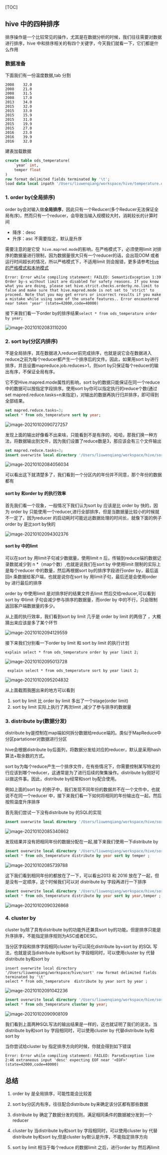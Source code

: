 [TOC]

## hive 中的四种排序

排序操作是一个比较常见的操作，尤其是在数据分析的时候，我们往往需要对数据进行排序，hive 中和排序相关的有四个关键字，今天我们就看一下，它们都是什么作用

### 数据准备

下面我们有一份温度数据,tab 分割

```
2008	32.0
2008	21.0
2008	31.5
2008	17.0
2013	34.0
2015	32.0
2015	33.0
2015	15.9
2015	31.0
2015	19.9
2015	27.0
2016	23.0
2016	39.9
2016	32.0
```

建表加载数据

```sql
create table ods_temperature(
    `year` int,
    temper float
)
row format delimited fields terminated by '\t';
load data local inpath '/Users/liuwenqiang/workspace/hive/temperature.data' overwrite into table ods_temperature;
```



### 1. order by(全局排序)

order by会对输入做**全局排序**，因此只有一个Reducer(多个Reducer无法保证全局有序)，然而只有一个reducer，会导致当输入规模较大时，消耗较长的计算时间

- 降序：desc
- 升序：asc 不需要指定，默认是升序

需要注意的是它受` hive.mapred.mode`的影响，在严格模式下，必须使用limit 对排序的数据量进行限制，因为数据量很大只有一个reducer的话，会出现OOM 或者运行时间超长的情况，所以严格模式下，不适用limit 则会报错，更多请参考[Hive的严格模式和本地模式](https://blog.csdn.net/king14bhhb/article/details/111795036)

```
Error: Error while compiling statement: FAILED: SemanticException 1:39 Order by-s without limit are disabled for safety reasons. If you know what you are doing, please set hive.strict.checks.orderby.no.limit to false and make sure that hive.mapred.mode is not set to 'strict' to proceed. Note that you may get errors or incorrect results if you make a mistake while using some of the unsafe features.. Error encountered near token 'year' (state=42000,code=40000)
```

接下来我们看一下order by的排序结果`select * from ods_temperature order by year;`

![image-20210102083110200](https://kingcall.oss-cn-hangzhou.aliyuncs.com/blog/img/image-20210102083110200.png)





### 2. sort by(分区内排序)

不是全局排序，其在数据进入reducer前完成排序，也就是说它会在数据进入reduce之前为每个reducer都产生一个排序后的文件。因此，如果用sort by进行排序，并且设置mapreduce.job.reduces>1，则sort by只保证每个reducer的输出有序，不保证全局有序。

它不受Hive.mapred.mode属性的影响，sort by的数据只能保证在同一个reduce中的数据可以按指定字段排序。使用sort by你可以指定执行的reduce个数(通过set mapred.reduce.tasks=n来指定)，对输出的数据再执行归并排序，即可得到全部结果。



```sql
set mapred.reduce.tasks=3;
select * from ods_temperature sort by year;
```

![image-20210102090727257](https://kingcall.oss-cn-hangzhou.aliyuncs.com/blog/img/image-20210102090727257.png)

发现上面的输出好像看不出来啥，只能看到不是有序的，哈哈，那我们换一种方法，将数据输出到文件，因为我们设置了reduce数是3，那应该会有三个文件输出

```sql
set mapred.reduce.tasks=3;
insert overwrite local directory '/Users/liuwenqiang/workspace/hive/sort' row format delimited fields terminated by '\t' select * from ods_temperature sort by year;
```

![image-20210102084056034](https://kingcall.oss-cn-hangzhou.aliyuncs.com/blog/img/image-20210102084056034.png)

可以看出这下就清楚多了，我们看到一个分区内的年份并不同意，那个年份的数据都有



#### sort by 和order by 的执行效率

首先我们看一个现象，一般情况下我们认为sort by 应该是比 order by 快的，因为 order by 只能使用一个reducer,进行全部排序，但是当数据量比较小的时候就不一定了，因为reducer 的启动耗时可能远远数据处理的时间长，就像下面的例子order by 是比sort by快的

![image-20210102094302376](https://kingcall.oss-cn-hangzhou.aliyuncs.com/blog/img/image-20210102094302376.png)



#### sort by 中的limt

可以在sort by 用limit子句减少数据量，使用limit n 后，传输到reduce端的数据记录数就减少到 n *（map个数）,也就是说我们在sort by 中使用limit 限制的实际上是每个reducer 中的数量，然后再根据sort by的排序字段进行order by，最后返回n 条数据给客户端，也就是说你在sort by 用limit子句，最后还是会使用order by 进行最后的排序

order by 中使用limit 是对排序好的结果文件去limit 然后交给reducer,可以看到sort by 中limit 子句会减少参与排序的数据量，而order by 中的不行，只会限制返回客户端数据量的多少。

从上面的执行效率，我们看到sort by limit 几乎是 order by limit 的两倍了 ，大概猜出来应该是多了某个环节

![image-20210102094129559](https://kingcall.oss-cn-hangzhou.aliyuncs.com/blog/img/image-20210102094129559.png)

接下来我们分别看一下order by limit 和 sort by limit 的执行计划

`explain select * from ods_temperature order by year limit 2;`

![image-20210102095013728](https://kingcall.oss-cn-hangzhou.aliyuncs.com/blog/img/image-20210102095013728.png)

` explain select * from ods_temperature sort by year limit 2;`

![image-20210102095204832](https://kingcall.oss-cn-hangzhou.aliyuncs.com/blog/img/image-20210102095204832.png)

从上面截图我圈出来的地方可以看到

1. sort by limit 比 order by limit 多出了一个stage(order limit)
2. sort by limit  实际上执行了两次limit ,减少了参与排序的数据量

### 3. distribute by(数据分发)

distribute by是控制在map端如何拆分数据给reduce端的。类似于MapReduce中分区partationer对数据进行分区

hive会根据distribute by后面列，将数据分发给对应的reducer，默认是采用hash算法+取余数的方式。

sort by为每个reduce产生一个排序文件，在有些情况下，你需要控制某写特定的行应该到哪个reducer，这通常是为了进行后续的聚集操作。distribute by刚好可以做这件事。因此，distribute by经常和sort by配合使用。

例如上面的sort by 的例子中，我们发现不同年份的数据并不在一个文件中，也就说不在同一个reducer 中，接下来我们看一下如何将相同的年份输出在一起，然后按照温度升序排序

首先我们尝试一下没有distribute by 的SQL的实现

```sql
insert overwrite local directory '/Users/liuwenqiang/workspace/hive/sort' row format delimited fields terminated by '\t'  select * from ods_temperature sort by temper ;
```

![image-20210102085340862](https://kingcall.oss-cn-hangzhou.aliyuncs.com/blog/img/image-20210102085340862.png)

发现结果并没有把相同年份的数据分配在一起,接下来我们使用一下distribute by 

```sql
insert overwrite local directory '/Users/liuwenqiang/workspace/hive/sort' row format delimited fields terminated by '\t' 
select * from ods_temperature distribute by year sort by temper ;
```

![image-20210102085739788](https://kingcall.oss-cn-hangzhou.aliyuncs.com/blog/img/image-20210102085739788.png)

这下我们看到相同年份的都放在了一下，可以看出2013 和 2016 放在了一起，但是没有一定顺序，这个时候我们可以对 distribute by 字段再进行一下排序

```sql
insert overwrite local directory '/Users/liuwenqiang/workspace/hive/sort' row format delimited fields terminated by '\t' 
select * from ods_temperature distribute by year sort by year,temper ;
```

![image-20210102090326868](https://kingcall.oss-cn-hangzhou.aliyuncs.com/blog/img/image-20210102090326868.png)



### 4. cluster by

cluster by除了具有distribute by的功能外还兼具sort by的功能。但是排序只能是升序排序，不能指定排序规则为ASC或者DESC。

当分区字段和排序字段相同cluster by可以简化distribute by+sort by 的SQL 写法，也就是说当distribute by和sort by 字段相同时，可以使用cluster by 代替distribute by和sort by

```
insert overwrite local directory '/Users/liuwenqiang/workspace/hive/sort' row format delimited fields terminated by '\t' 
select * from ods_temperature  distribute by year sort by year ;
```

![image-20210102091042236](https://kingcall.oss-cn-hangzhou.aliyuncs.com/blog/img/image-20210102091042236.png)

```sql
insert overwrite local directory '/Users/liuwenqiang/workspace/hive/sort' row format delimited fields terminated by '\t' 
select * from ods_temperature cluster by year;
```

![image-20210102090908109](https://kingcall.oss-cn-hangzhou.aliyuncs.com/blog/img/image-20210102090908109.png)



我们看到上面两种SQL写法的输出结果是一样的，这也就证明了我们的说法，当distribute by和sort by 字段相同时，可以使用cluster by 代替distribute by和sort by

当你尝试给cluster by  指定排序方向的时候，你就会得到如下错误

```
Error: Error while compiling statement: FAILED: ParseException line 2:46 extraneous input 'desc' expecting EOF near '<EOF>' (state=42000,code=40000)
```

## 总结

1. order by 是全局排序，可能性能会比较差

2. sort by分区内有序，往往配合distribute by来确定该分区都有那些数据

3. distribute by 确定了数据分发的规则，满足相同条件的数据被分发到一个reducer

4. cluster by 当distribute by和sort by 字段相同时，可以使用cluster by 代替distribute by和sort by,但是cluster by默认是升序，不能指定排序方向

5. sort by limit 相当于每个reduce 的数据limit 之后，进行order by 然后再limit 

   

